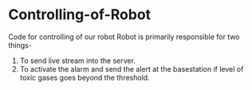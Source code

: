# Controlling-of-Robot
Code for controlling of our robot
Robot is primarily responsible for two things-
1. To send live stream into the server.
2. To activate the alarm and send the alert at the basestation if level of toxic gases goes beyond the threshold.

